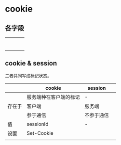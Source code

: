 # cookie

## 各字段

|     |     |     |     |
| --- | --- | --- | --- |
|     |     |     |     |
|     |     |     |     |
|     |     |     |     |
|     |     |     |     |
|     |     |     |     |
|     |     |     |     |
|     |     |     |     |

## cookie & session

二者共同写成标记状态。

|        | cookie                 | session    |     |
| ------ | ---------------------- | ---------- | --- |
|        | 服务端种在客户端的标记 | -          |     |
| 存在于 | 客户端                 | 服务端     |     |
|        | 参于通信               | 不参于通信 |     |
| 值     | sessionId              | -          |     |
| 设置   | Set-Cookie             |            |     |
|        |                        |            |     |
